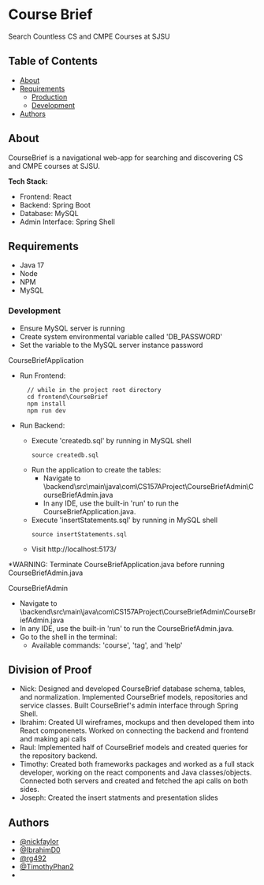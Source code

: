 # Course Brief
Search Countless CS and CMPE Courses at SJSU
## Table of Contents
- [About](#about)
- [Requirements](#requirements)
  - [Production](#production)
  - [Development](#development)
- [Authors](#authors)

## About
CourseBrief is a navigational web-app for searching and discovering CS and CMPE courses at SJSU. 

**Tech Stack:**  
- Frontend: React
- Backend: Spring Boot
- Database: MySQL
- Admin Interface: Spring Shell
## Requirements
- Java 17 
- Node 
- NPM
- MySQL

### Development
- Ensure MySQL server is running
- Create system environmental variable called 'DB_PASSWORD'
- Set the variable to the MySQL server instance password

CourseBriefApplication
- Run Frontend:
  ```
    // while in the project root directory
    cd frontend\CourseBrief
    npm install
    npm run dev
  ```

- Run Backend:
  - Execute 'createdb.sql' by running in MySQL shell
    ```
    source createdb.sql
    ```
  - Run the application to create the tables:
    - Navigate to \backend\src\main\java\com\CS157AProject\CourseBriefAdmin\CourseBriefAdmin.java
    - In any IDE, use the built-in 'run' to run the CourseBriefApplication.java.
  - Execute 'insertStatements.sql' by running in MySQL shell
    ```
    source insertStatements.sql
    ```
  - Visit http://localhost:5173/

 *WARNING: Terminate CourseBriefApplication.java before running CourseBriefAdmin.java
 
CourseBriefAdmin
  - Navigate to \backend\src\main\java\com\CS157AProject\CourseBriefAdmin\CourseBriefAdmin.java
  - In any IDE, use the built-in 'run' to run the CourseBriefAdmin.java.
  - Go to the shell in the terminal:
    - Available commands: 'course', 'tag', and 'help' 


## Division of Proof
- Nick: Designed and developed CourseBrief database schema, tables, and normalization. Implemented CourseBrief models, repositories and service classes. Built CourseBrief's admin interface through Spring Shell.
- Ibrahim: Created UI wireframes, mockups and then developed them into React componenets. Worked on connecting the backend and frontend and making api calls
- Raul: Implemented half of CourseBrief models and created queries for the repository backend.
- Timothy: Created both frameworks packages and worked as a full stack developer, working on the react components and Java classes/objects. Connected both servers and created and fetched the api calls on both sides.
- Joseph: Created the insert statments and presentation slides

## Authors
- [@nickfaylor](https://github.com/nickfaylor)
- [@IbrahimD0](https://github.com/Ibrahimd0)
- [@rg492](https://github.com/rg492)
- [@TimothyPhan2](https://github.com/TimothyPhan2)
- 
